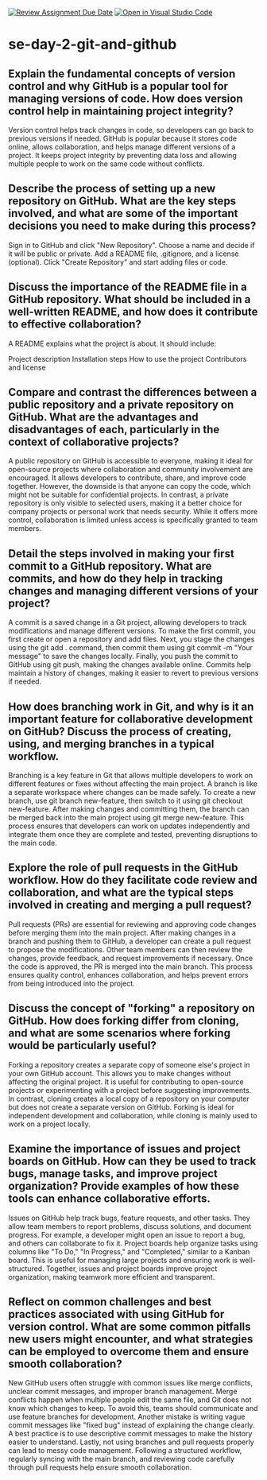 [![Review Assignment Due Date](https://classroom.github.com/assets/deadline-readme-button-22041afd0340ce965d47ae6ef1cefeee28c7c493a6346c4f15d667ab976d596c.svg)](https://classroom.github.com/a/8wgCKhpZ)
[![Open in Visual Studio Code](https://classroom.github.com/assets/open-in-vscode-2e0aaae1b6195c2367325f4f02e2d04e9abb55f0b24a779b69b11b9e10269abc.svg)](https://classroom.github.com/online_ide?assignment_repo_id=18706456&assignment_repo_type=AssignmentRepo)
# se-day-2-git-and-github
## Explain the fundamental concepts of version control and why GitHub is a popular tool for managing versions of code. How does version control help in maintaining project integrity?
Version control helps track changes in code, so developers can go back to previous versions if needed. GitHub is popular because it stores code online, allows collaboration, and helps manage different versions of a project. It keeps project integrity by preventing data loss and allowing multiple people to work on the same code without conflicts.


## Describe the process of setting up a new repository on GitHub. What are the key steps involved, and what are some of the important decisions you need to make during this process?
Sign in to GitHub and click "New Repository".
Choose a name and decide if it will be public or private.
Add a README file, .gitignore, and a license (optional).
Click "Create Repository" and start adding files or code.


## Discuss the importance of the README file in a GitHub repository. What should be included in a well-written README, and how does it contribute to effective collaboration?
A README explains what the project is about. It should include:

Project description
Installation steps
How to use the project
Contributors and license


## Compare and contrast the differences between a public repository and a private repository on GitHub. What are the advantages and disadvantages of each, particularly in the context of collaborative projects?
A public repository on GitHub is accessible to everyone, making it ideal for open-source projects where collaboration and community involvement are encouraged. It allows developers to contribute, share, and improve code together. However, the downside is that anyone can copy the code, which might not be suitable for confidential projects. In contrast, a private repository is only visible to selected users, making it a better choice for company projects or personal work that needs security. While it offers more control, collaboration is limited unless access is specifically granted to team members.


## Detail the steps involved in making your first commit to a GitHub repository. What are commits, and how do they help in tracking changes and managing different versions of your project?
A commit is a saved change in a Git project, allowing developers to track modifications and manage different versions. To make the first commit, you first create or open a repository and add files. Next, you stage the changes using the git add . command, then commit them using git commit -m "Your message" to save the changes locally. Finally, you push the commit to GitHub using git push, making the changes available online. Commits help maintain a history of changes, making it easier to revert to previous versions if needed.


## How does branching work in Git, and why is it an important feature for collaborative development on GitHub? Discuss the process of creating, using, and merging branches in a typical workflow.
Branching is a key feature in Git that allows multiple developers to work on different features or fixes without affecting the main project. A branch is like a separate workspace where changes can be made safely. To create a new branch, use git branch new-feature, then switch to it using git checkout new-feature. After making changes and committing them, the branch can be merged back into the main project using git merge new-feature. This process ensures that developers can work on updates independently and integrate them once they are complete and tested, preventing disruptions to the main code.


## Explore the role of pull requests in the GitHub workflow. How do they facilitate code review and collaboration, and what are the typical steps involved in creating and merging a pull request?
Pull requests (PRs) are essential for reviewing and approving code changes before merging them into the main project. After making changes in a branch and pushing them to GitHub, a developer can create a pull request to propose the modifications. Other team members can then review the changes, provide feedback, and request improvements if necessary. Once the code is approved, the PR is merged into the main branch. This process ensures quality control, enhances collaboration, and helps prevent errors from being introduced into the project.



## Discuss the concept of "forking" a repository on GitHub. How does forking differ from cloning, and what are some scenarios where forking would be particularly useful?
Forking a repository creates a separate copy of someone else's project in your own GitHub account. This allows you to make changes without affecting the original project. It is useful for contributing to open-source projects or experimenting with a project before suggesting improvements. In contrast, cloning creates a local copy of a repository on your computer but does not create a separate version on GitHub. Forking is ideal for independent development and collaboration, while cloning is mainly used to work on a project locally.


## Examine the importance of issues and project boards on GitHub. How can they be used to track bugs, manage tasks, and improve project organization? Provide examples of how these tools can enhance collaborative efforts.
Issues on GitHub help track bugs, feature requests, and other tasks. They allow team members to report problems, discuss solutions, and document progress. For example, a developer might open an issue to report a bug, and others can collaborate to fix it. Project boards help organize tasks using columns like "To Do," "In Progress," and "Completed," similar to a Kanban board. This is useful for managing large projects and ensuring work is well-structured. Together, issues and project boards improve project organization, making teamwork more efficient and transparent.


## Reflect on common challenges and best practices associated with using GitHub for version control. What are some common pitfalls new users might encounter, and what strategies can be employed to overcome them and ensure smooth collaboration?
New GitHub users often struggle with common issues like merge conflicts, unclear commit messages, and improper branch management. Merge conflicts happen when multiple people edit the same file, and Git does not know which changes to keep. To avoid this, teams should communicate and use feature branches for development. Another mistake is writing vague commit messages like "fixed bug" instead of explaining the change clearly. A best practice is to use descriptive commit messages to make the history easier to understand. Lastly, not using branches and pull requests properly can lead to messy code management. Following a structured workflow, regularly syncing with the main branch, and reviewing code carefully through pull requests help ensure smooth collaboration.


